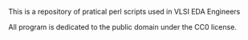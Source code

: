 This is a repository of pratical perl scripts used in VLSI EDA Engineers <br>

All program is dedicated to the public domain under the CC0 license.
